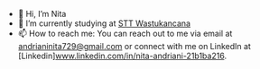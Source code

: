 - 👋 Hi, I’m Nita
- 🌱 I’m currently studying at [STT Wastukancana](https://stt-wastukancana.ac.id/)
- 📫 How to reach me:  You can reach out to me via email at andrianinita729@gmail.com or connect with me on LinkedIn at [Linkedin]www.linkedin.com/in/nita-andriani-21b1ba216.

<!---
Nitaan/Nitaan is a ✨ special ✨ repository because its `README.md` (this file) appears on your GitHub profile.
You can click the Preview link to take a look at your changes.
--->
